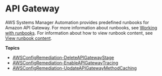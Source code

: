 # API Gateway<a name="automation-ref-abp"></a>

AWS Systems Manager Automation provides predefined runbooks for Amazon API Gateway\. For more information about runbooks, see [Working with runbooks](automation-documents.md)\. For information about how to view runbook content, see [View runbook content](automation-documents-reference.md#view-automation-json)\.

**Topics**
+ [AWSConfigRemediation\-DeleteAPIGatewayStage](automation-aws-delete-apigw-stage.md)
+ [AWSConfigRemediation\-EnableAPIGatewayTracing](automation-aws-enable-apigw-tracing.md)
+ [AWSConfigRemediation\-UpdateAPIGatewayMethodCaching](automation-aws-update-api-gateway.md)